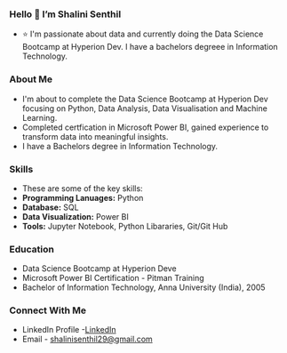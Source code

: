 ### Hello 👋 I’m Shalini Senthil
- ⭐ I'm passionate about data and currently doing the Data Science Bootcamp at Hyperion Dev. I have a bachelors degreee in Information Technology.

### About Me
- I'm about to complete the Data Science Bootcamp at Hyperion Dev focusing on Python, Data Analysis, Data Visualisation and Machine Learning.
- Completed certfication in Microsoft Power BI, gained experience to transform data into meaningful insights.
- I have a Bachelors degree in Information Technology.

### Skills
- These are some of the key skills:
- **Programming Lanuages:** Python
- **Database:** SQL
- **Data Visualization:** Power BI
- **Tools:** Jupyter Notebook, Python Libararies, Git/Git Hub

### Education 
- Data Science Bootcamp at Hyperion Deve
- Microsoft Power BI Certification - Pitman Training
- Bachelor of Information Technology, Anna University (India), 2005

### Connect With Me 
- LinkedIn Profile -[LinkedIn](https://www.linkedin.com/in/shalini-senthil-88b95b81)
- Email - shalinisenthil29@gmail.com


<!---
Shal2903/Shal2903 is a ✨ special ✨ repository because its `README.md` (this file) appears on your GitHub profile.
You can click the Preview link to take a look at your changes.
--->
